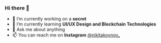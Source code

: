 ### Hi there 👋
- 🔭 I’m currently working on a **secret**
- 🌱 I’m currently learning **UI/UX Design and Blockchain Technologies**
- 💬 Ask me about anything
- 📫 You can reach me on **Instagram** [@nikitakoynov_](https://www.instagram.com/nikitakoynov_/)

